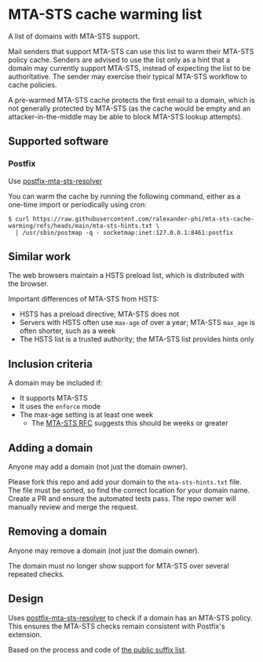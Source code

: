 # MTA-STS cache warming list

A list of domains with MTA-STS support.

Mail senders that support MTA-STS can use this list to warm their MTA-STS policy cache.
Senders are advised to use the list only as a hint that a domain may currently support MTA-STS, instead of expecting the list to be authoritative.
The sender may exercise their typical MTA-STS workflow to cache policies.

A pre-warmed MTA-STS cache protects the first email to a domain, which is not generally protected by MTA-STS (as the cache would be empty and an attacker-in-the-middle may be able to block MTA-STS lookup attempts).


## Supported software

### Postfix

Use [postfix-mta-sts-resolver](https://github.com/Snawoot/postfix-mta-sts-resolver)

You can warm the cache by running the following command, either as a one-time import or periodically using cron:

    $ curl https://raw.githubusercontent.com/ralexander-phi/mta-sts-cache-warming/refs/heads/main/mta-sts-hints.txt \
      | /usr/sbin/postmap -q - socketmap:inet:127.0.0.1:8461:postfix


## Similar work

The web browsers maintain a HSTS preload list, which is distributed with the browser.

Important differences of MTA-STS from HSTS:

* HSTS has a preload directive; MTA-STS does not
* Servers with HSTS often use `max-age` of over a year; MTA-STS `max_age` is often shorter, such as a week
* The HSTS list is a trusted authority; the MTA-STS list provides hints only


## Inclusion criteria

A domain may be included if:

* It supports MTA-STS
* It uses the `enforce` mode
* The max-age setting is at least one week
  * The [MTA-STS RFC](https://www.rfc-editor.org/rfc/rfc8461#section-3.2) suggests this should be weeks or greater


## Adding a domain

Anyone may add a domain (not just the domain owner).

Please fork this repo and add your domain to the `mta-sts-hints.txt` file.
The file must be sorted, so find the correct location for your domain name.
Create a PR and ensure the automated tests pass.
The repo owner will manually review and merge the request.


## Removing a domain

Anyone may remove a domain (not just the domain owner).

The domain must no longer show support for MTA-STS over several repeated checks.



## Design

Uses [postfix-mta-sts-resolver](https://github.com/Snawoot/postfix-mta-sts-resolver) to check if a domain has an MTA-STS policy.
This ensures the MTA-STS checks remain consistent with Postfix's extension.

Based on the process and code of [the public suffix list](https://github.com/publicsuffix/list).

